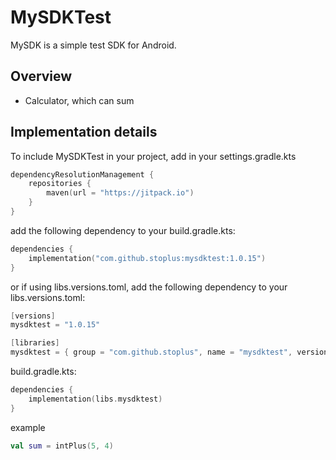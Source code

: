 # MySDKTest

MySDK is a simple test SDK for Android.

## Overview

- Calculator, which can sum

## Implementation details

To include MySDKTest in your project, add in your settings.gradle.kts

```kotlin
dependencyResolutionManagement {
    repositories {
        maven(url = "https://jitpack.io")
    }
}
```

add the following dependency to your build.gradle.kts:

```kotlin
dependencies {
    implementation("com.github.stoplus:mysdktest:1.0.15")
}
```

or if using libs.versions.toml, add the following dependency to your
libs.versions.toml:

```kotlin
[versions]
mysdktest = "1.0.15"

[libraries]
mysdktest = { group = "com.github.stoplus", name = "mysdktest", version.ref = "mysdktest" }
```

build.gradle.kts:

```kotlin
dependencies {
    implementation(libs.mysdktest)
}
```

example

```kotlin
val sum = intPlus(5, 4)
```

